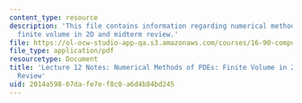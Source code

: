 ```yaml
---
content_type: resource
description: 'This file contains information regarding numerical methods of PDEs:
  finite volume in 2D and midterm review.'
file: https://ol-ocw-studio-app-qa.s3.amazonaws.com/courses/16-90-computational-methods-in-aerospace-engineering-spring-2014/2014a59867dafe7ef8c0a6d4b84bd245_MIT16_90S14_Lecture12.pdf
file_type: application/pdf
resourcetype: Document
title: 'Lecture 12 Notes: Numerical Methods of PDEs: Finite Volume in 2D and Midterm
  Review'
uid: 2014a598-67da-fe7e-f8c0-a6d4b84bd245
---
```

